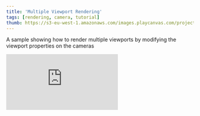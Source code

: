 ```yaml
---
title: 'Multiple Viewport Rendering'
tags: [rendering, camera, tutorial]
thumb: https://s3-eu-west-1.amazonaws.com/images.playcanvas.com/projects/12/443666/FA3675-image-75.jpg
---
```

A sample showing how to render multiple viewports by modifying the viewport properties on the cameras
<div className="iframe-container">
    <iframe loading="lazy" src="https://playcanv.as/p/bkLdoYPQ/" title="Multiple Viewport Rendering" webkitallowfullscreen="true" mozallowfullscreen="true" allow="autoplay" allowfullscreen="true" allowvr="" scrolling="no" frameborder="0" />
</div>
